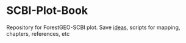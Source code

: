 # SCBI-Plot-Book
Repository for ForestGEO-SCBI plot. 
Save [ideas](https://github.com/SCBI-ForestGEO/SCBI-Plot-Book/blob/master/ideas.md), scripts for mapping, chapters, references, etc
